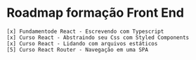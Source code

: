 # Roadmap formação Front End
    [x] Fundamentode React - Escrevendo com Typescript
    [x] Curso React - Abstraindo seu Css com Styled Components
    [x] Curso React - Lidando com arquivos estáticos
    [5] Curso React Router - Navegação em uma SPA 